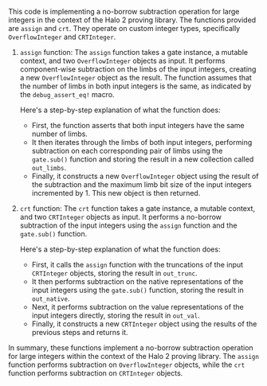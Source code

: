 This code is implementing a no-borrow subtraction operation for large integers in the context of the Halo 2 proving library. The functions provided are `assign` and `crt`. They operate on custom integer types, specifically `OverflowInteger` and `CRTInteger`.

1. `assign` function:
   The `assign` function takes a gate instance, a mutable context, and two `OverflowInteger` objects as input. It performs component-wise subtraction on the limbs of the input integers, creating a new `OverflowInteger` object as the result. The function assumes that the number of limbs in both input integers is the same, as indicated by the `debug_assert_eq!` macro.

   Here's a step-by-step explanation of what the function does:

   - First, the function asserts that both input integers have the same number of limbs.
   - It then iterates through the limbs of both input integers, performing subtraction on each corresponding pair of limbs using the `gate.sub()` function and storing the result in a new collection called `out_limbs`.
   - Finally, it constructs a new `OverflowInteger` object using the result of the subtraction and the maximum limb bit size of the input integers incremented by 1. This new object is then returned.

2. `crt` function:
   The `crt` function takes a gate instance, a mutable context, and two `CRTInteger` objects as input. It performs a no-borrow subtraction of the input integers using the `assign` function and the `gate.sub()` function.

   Here's a step-by-step explanation of what the function does:

   - First, it calls the `assign` function with the truncations of the input `CRTInteger` objects, storing the result in `out_trunc`.
   - It then performs subtraction on the native representations of the input integers using the `gate.sub()` function, storing the result in `out_native`.
   - Next, it performs subtraction on the value representations of the input integers directly, storing the result in `out_val`.
   - Finally, it constructs a new `CRTInteger` object using the results of the previous steps and returns it.

In summary, these functions implement a no-borrow subtraction operation for large integers within the context of the Halo 2 proving library. The `assign` function performs subtraction on `OverflowInteger` objects, while the `crt` function performs subtraction on `CRTInteger` objects.
